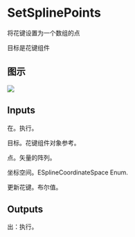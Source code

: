 # SetSplinePoints

将花键设置为一个数组的点

目标是花键组件

## 图示

![]($-20221218-21013007.png)

## Inputs

在。执行。

目标。花键组件对象参考。

点。矢量的阵列。

坐标空间。ESplineCoordinateSpace Enum.

更新花键。布尔值。  

## Outputs

出：执行。
